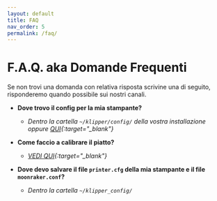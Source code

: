 ```yaml
---
layout: default
title: FAQ
nav_order: 5
permalink: /faq/
---
```


# F.A.Q. aka Domande Frequenti

Se non trovi una domanda con relativa risposta scrivine una di seguito, risponderemo quando possibile sui nostri canali.

* **Dove trovo il config per la mia stampante?**
  
  - *Dentro la cartella `~/klipper/config/` della vostra installazione oppure [QUI](https://github.com/KevinOConnor/klipper/tree/master/config){:target="_blank"}*

* **Come faccio a calibrare il piatto?**
  
  - *[VEDI QUI](https://klipper-italia.xyz/impostazioni/calibrazioni-klipper/){:target="_blank"}*

* **Dove devo salvare il file `printer.cfg` della mia stampante e il file `moonraker.conf`?**
  
  - *Dentro la cartella `~/klipper_config/`*
